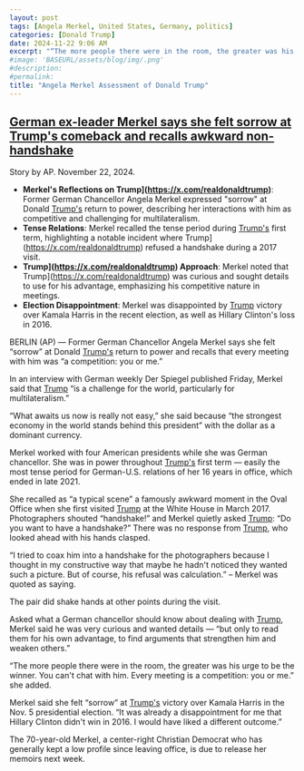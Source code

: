 ```yaml
---
layout: post
tags: [Angela Merkel, United States, Germany, politics]
categories: [Donald Trump]
date: 2024-11-22 9:06 AM
excerpt: "“The more people there were in the room, the greater was his urge to be the winner. You can't chat with him. Every meeting is a competition: you or me.” – Angela Merkel, former German chancellor through four presidents."
#image: 'BASEURL/assets/blog/img/.png'
#description:
#permalink:
title: "Angela Merkel Assessment of Donald Trump"
---
```



## [German ex-leader Merkel says she felt sorrow at Trump's comeback and recalls awkward non-handshake](https://apnews.com/article/germany-merkel-president-trump-handshake-e74e410c08633855b13e84bf37b5c2fb)

Story by AP. November 22, 2024.

- **Merkel's Reflections on Trump](https://x.com/realdonaldtrump)**: Former German Chancellor Angela Merkel expressed "sorrow" at Donald [Trump's](https://x.com/realdonaldtrump) return to power, describing her interactions with him as competitive and challenging for multilateralism.
- **Tense Relations**: Merkel recalled the tense period during [Trump's](https://x.com/realdonaldtrump) first term, highlighting a notable incident where Trump](https://x.com/realdonaldtrump) refused a handshake during a 2017 visit.
- **Trump](https://x.com/realdonaldtrump) Approach**: Merkel noted that Trump](https://x.com/realdonaldtrump) was curious and sought details to use for his advantage, emphasizing his competitive nature in meetings.
- **Election Disappointment**: Merkel was disappointed by [Trump](https://x.com/realdonaldtrump) victory over Kamala Harris in the recent election, as well as Hillary Clinton's loss in 2016.

BERLIN (AP) — Former German Chancellor Angela Merkel says she felt “sorrow” at Donald [Trump's](https://x.com/realdonaldtrump) return to power and recalls that every meeting with him was “a competition: you or me.”

In an interview with German weekly Der Spiegel published Friday, Merkel said that [Trump](https://x.com/realdonaldtrump) “is a challenge for the world, particularly for multilateralism.”

“What awaits us now is really not easy,” she said because “the strongest economy in the world stands behind this president” with the dollar as a dominant currency.

Merkel worked with four American presidents while she was German chancellor. She was in power throughout [Trump's](https://x.com/realdonaldtrump) first term — easily the most tense period for German-U.S. relations of her 16 years in office, which ended in late 2021.

She recalled as “a typical scene” a famously awkward moment in the Oval Office when she first visited [Trump](https://x.com/realdonaldtrump) at the White House in March 2017. Photographers shouted “handshake!” and Merkel quietly asked [Trump](https://x.com/realdonaldtrump): “Do you want to have a handshake?” There was no response from [Trump](https://x.com/realdonaldtrump), who looked ahead with his hands clasped.

“I tried to coax him into a handshake for the photographers because I thought in my constructive way that maybe he hadn't noticed they wanted such a picture. But of course, his refusal was calculation.” –  Merkel was quoted as saying. 

The pair did shake hands at other points during the visit.

Asked what a German chancellor should know about dealing with [Trump](https://x.com/realdonaldtrump), Merkel said he was very curious and wanted details — “but only to read them for his own advantage, to find arguments that strengthen him and weaken others.”

“The more people there were in the room, the greater was his urge to be the winner. You can't chat with him. Every meeting is a competition: you or me.” she added.

Merkel said she felt “sorrow” at [Trump's](https://x.com/realdonaldtrump) victory over Kamala Harris in the Nov. 5 presidential election. “It was already a disappointment for me that Hillary Clinton didn't win in 2016. I would have liked a different outcome.”

The 70-year-old Merkel, a center-right Christian Democrat who has generally kept a low profile since leaving office, is due to release her memoirs next week.